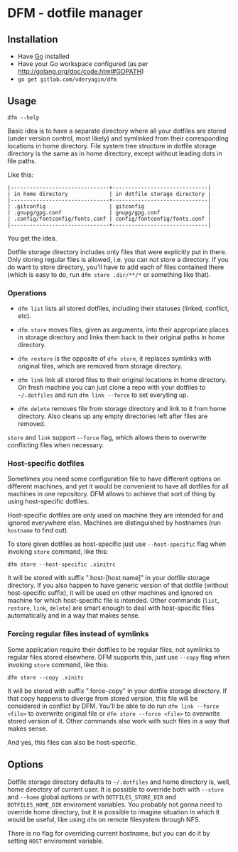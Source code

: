 # DFM - dotfile manager #

## Installation ##

- Have [Go](http://golang.org/doc/install) installed
- Have your Go workspace configured (as per http://golang.org/doc/code.html#GOPATH)
- `go get gitlab.com/vderyagin/dfm`

## Usage ##

```
dfm --help
```

Basic idea is to have a separate directory where all your dotfiles
are stored (under version control, most likely) and symlinked from
their corresponding locations in home directory. File system tree
structure in dotfile storage directory is the same as in home
directory, except without leading dots in file paths.

Like this:

```
|-------------------------------+------------------------------|
| in home directory             | in dotfile storage directory |
|-------------------------------+------------------------------|
| .gitconfig                    | gitconfig                    |
| .gnupg/gpg.conf               | gnupg/gpg.conf               |
| .config/fontconfig/fonts.conf | config/fontconfig/fonts.conf |
|-------------------------------+------------------------------|
```

You get the idea.

Dotfile storage directory includes only files that were explicitly
put in there. Only storing regular files is allowed, i.e. you can
not store a directory. If you do want to store directory, you'll
have to add each of files contained there (which is easy to do, run
`dfm store .dir/**/*` or something like that).

### Operations ###

- `dfm list` lists all stored dotfiles, including their statuses
  (linked, conflict, etc).

- `dfm store` moves files, given as arguments, into their
  appropriate places in storage directory and links them back to
  their original paths in home directory.

- `dfm restore` is the opposite of `dfm store`, it replaces symlinks
  with original files, which are removed from storage directory.

- `dfm link` link all stored files to their original locations in
  home directory. On fresh machine you can just clone a repo with
  your dotfiles to `~/.dotfiles` and run `dfm link --force` to set
  everyting up.

- `dfm delete` removes file from storage directory and link to it
  from home directory. Also cleans up any empty directories left
  after files are removed.

`store` and `link` support `--force` flag, which allows them to
overwrite conflicting files when necessary.

### Host-specific dotfiles ###

Sometimes you need some configuration file to have different options
on different machines, and yet it would be convenient to have all
dotfiles for all machines in one repository. DFM allows to achieve
that sort of thing by using host-specific dotfiles.

Host-specific dotfiles are only used on machine they are intended
for and ignored everywhere else. Machines are distinguished by
hostnames (run `hostname` to find out).

To store given dotfiles as host-specific just use `--host-specific`
flag when invoking `store` command, like this:

```
dfm store --host-specific .xinitrc
```

It will be stored with suffix ".host-[host name]" in your dotfile
storage directory. If you also happen to have generic version of
that dotfile (without host-specific suffix), it will be used on
other machines and ignored on machine for which host-specific file
is intended. Other commands (`list`, `restore`, `link`, `delete`)
are smart enough to deal with host-specific files automatically and
in a way that makes sense.

### Forcing regular files instead of symlinks ###

Some application require their dotfiles to be regular files, not symlinks to
regular files stored elsewhere. DFM supports this, just use `--copy` flag when
invoking `store` command, like this:

```
dfm store --copy .xinitc
```

It will be stored with suffix ".force-copy" in your dotfile storage directory.
If that copy happens to diverge from stored version, this file will be
considered in conflict by DFM. You'll be able to do run `dfm link --force
<file>` to overwrite original file or `dfm store --force <file>` to overwrite
stored version of it. Other commands also work with such files in a way that
makes sense.

And yes, this files can also be host-specific.


## Options ##

Dotfile storage directory defaults to `~/.dotfiles` and home
directory is, well, home directory of current user. It is possible
to override both with `--store` and `--home` global options or with
`DOTFILES_STORE_DIR` and `DOTFILES_HOME_DIR` enviroment variables.
You probably not gonna need to override home directory, but it is
possible to imagine situation in which it would be useful, like
using `dfm` on remote filesystem through NFS.

There is no flag for overriding current hostname, but you can do it
by setting `HOST` enviroment variable.
